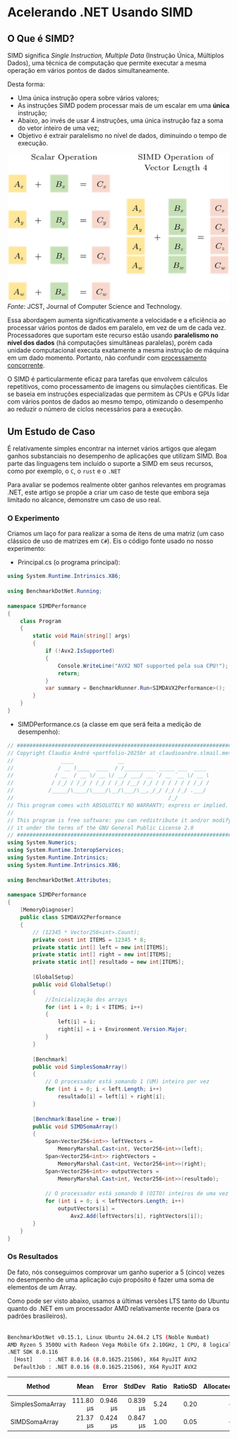 # Acelerando .NET Usando SIMD

## O Que é SIMD?

SIMD significa _Single Instruction, Multiple Data_ (Instrução Única, Múltiplos Dados), uma técnica de computação que
permite executar a mesma operação em vários pontos de dados simultaneamente.

Desta forma:

- Uma única instrução opera sobre vários valores;
- As instruções SIMD podem processar mais de um escalar em uma **única** instrução;
- Abaixo, ao invés de usar 4 instruções, uma única instrução faz a soma do vetor inteiro de uma vez;
- Objetivo é extrair paralelismo no nível de dados, diminuindo o tempo de execução.

![SIMD](simd.jpeg) \
_Fonte_: JCST, Journal of Computer Science and Technology.

Essa abordagem aumenta significativamente a velocidade e a eficiência ao processar vários pontos de dados em paralelo,
em vez de um de cada vez. Processadores que suportam este recurso estão usando **paralelismo no nível dos dados** (há
computações simultâneas paralelas), porém cada unidade computacional executa exatamente a mesma instrução de máquina em
um dado momento. Portanto, não confundir com
[processamento concorrente](https://en.wikipedia.org/wiki/Concurrent_computing).

O SIMD é particularmente eficaz para tarefas que envolvem cálculos repetitivos, como processamento de imagens ou
simulações científicas. Ele se baseia em instruções especializadas que permitem às CPUs e GPUs lidar com vários pontos
de dados ao mesmo tempo, otimizando o desempenho ao reduzir o número de ciclos necessários para a execução.

## Um Estudo de Caso

É relativamente simples encontrar na internet vários artigos que alegam ganhos substanciais no desempenho de aplicações
que utilizam SIMD. Boa parte das linguagens tem incluído o suporte a SIMD em seus recursos, como por exemplo, o `C`, o
`rust` e o `.NET`

Para avaliar se podemos realmente obter ganhos relevantes em programas .NET, este artigo se propõe a criar um caso de
teste que embora seja limitado no alcance, demonstre um caso de uso real.

### O Experimento

Criamos um laço for para realizar a soma de itens de uma matriz (um caso clássico de uso de matrizes em `C#`). Eis o
código fonte usado no nosso experimento:

- Principal.cs (o programa principal):

```C#
using System.Runtime.Intrinsics.X86;

using BenchmarkDotNet.Running;

namespace SIMDPerformance
{
    class Program
    {
        static void Main(string[] args)
        {
            if (!Avx2.IsSupported)
            {
                Console.WriteLine("AVX2 NOT supported pela sua CPU!");
                return;
            }
            var summary = BenchmarkRunner.Run<SIMDAVX2Performance>();
        }
    }
}
```

- SIMDPerformance.cs (a classe em que será feita a medição de desempenho):

```C#
// #######################################################################
// Copyright Claudio André <portfolio-2025br at claudioandre.slmail.me>
//               ____              __
//              / __ )____  ____  / /__________ _____ ___  ____
//             / __  / __ \/ __ \/ __/ ___/ __ `/ __ `__ \/ __ \
//            / /_/ / /_/ / /_/ / /_/ /__/ /_/ / / / / / / /_/ /
//           /_____/\____/\____/\__/\___/\__,_/_/ /_/ /_/ .___/
//                                                 /_/
// This program comes with ABSOLUTELY NO WARRANTY; express or implied.
//
// This program is free software: you can redistribute it and/or modify
// it under the terms of the GNU General Public License 2.0
// #######################################################################
using System.Numerics;
using System.Runtime.InteropServices;
using System.Runtime.Intrinsics;
using System.Runtime.Intrinsics.X86;

using BenchmarkDotNet.Attributes;

namespace SIMDPerformance
{
    [MemoryDiagnoser]
    public class SIMDAVX2Performance
    {
        // (12345 * Vector256<int>.Count);
        private const int ITEMS = 12345 * 8;
        private static int[] left = new int[ITEMS];
        private static int[] right = new int[ITEMS];
        private static int[] resultado = new int[ITEMS];

        [GlobalSetup]
        public void GlobalSetup()
        {
            //Inicialização dos arrays
            for (int i = 0; i < ITEMS; i++)
            {
                left[i] = i;
                right[i] = i + Environment.Version.Major;
            }
        }

        [Benchmark]
        public void SimplesSomaArray()
        {
            // O processador está somando 1 (UM) inteiro por vez
            for (int i = 0; i < left.Length; i++)
                resultado[i] = left[i] + right[i];
        }

        [Benchmark(Baseline = true)]
        public void SIMDSomaArray()
        {
            Span<Vector256<int>> leftVectors =
                MemoryMarshal.Cast<int, Vector256<int>>(left);
            Span<Vector256<int>> rightVectors =
                MemoryMarshal.Cast<int, Vector256<int>>(right);
            Span<Vector256<int>> outputVectors =
                MemoryMarshal.Cast<int, Vector256<int>>(resultado);

            // O processador está somando 8 (OITO) inteiros de uma vez
            for (int i = 0; i < leftVectors.Length; i++)
                outputVectors[i] =
                    Avx2.Add(leftVectors[i], rightVectors[i]);
        }
    }
}
```

### Os Resultados

De fato, nós conseguimos comprovar um ganho superior a 5 (cinco) vezes no desempenho de uma aplicação cujo propósito é
fazer uma soma de elementos de um Array.

Como pode ser visto abaixo, usamos a últimas versões LTS tanto do Ubuntu quanto do .NET em um processador AMD
relativamente recente (para os padrões brasileiros).

```sh

BenchmarkDotNet v0.15.1, Linux Ubuntu 24.04.2 LTS (Noble Numbat)
AMD Ryzen 5 3500U with Radeon Vega Mobile Gfx 2.10GHz, 1 CPU, 8 logical and 4 physical cores
.NET SDK 8.0.116
  [Host]     : .NET 8.0.16 (8.0.1625.21506), X64 RyuJIT AVX2
  DefaultJob : .NET 8.0.16 (8.0.1625.21506), X64 RyuJIT AVX2

```

| Method           |      Mean |    Error |   StdDev | Ratio | RatioSD | Allocated | Alloc Ratio |
| ---------------- | --------: | -------: | -------: | ----: | ------: | --------: | ----------: |
| SimplesSomaArray | 111.80 μs | 0.946 μs | 0.839 μs |  5.24 |    0.20 |         - |          NA |
| SIMDSomaArray    |  21.37 μs | 0.424 μs | 0.847 μs |  1.00 |    0.05 |         - |          NA |
